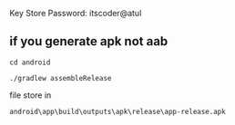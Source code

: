 Key Store Password: itscoder@atul

## if you generate apk not aab
```
cd android
```
```
./gradlew assembleRelease
```
file store in
```
android\app\build\outputs\apk\release\app-release.apk
```
